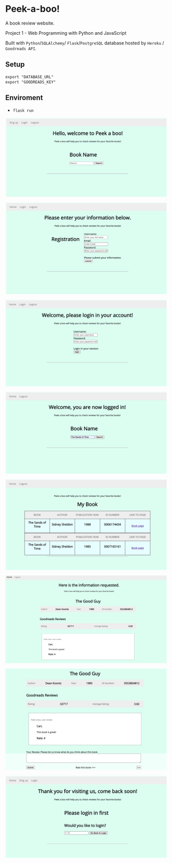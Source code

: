 # Peek-a-boo!

A book review website.

Project 1 - Web Programming with Python and JavaScript

Built with `Python`/`SQLAlchemy`/
`Flask`/`PostgreSQL` database hosted by `Heroku` / `Goodreads API`.

## Setup

```
export "DATABASE_URL"
export "GOODREADS_KEY"

```

## Enviroment

- `flask run`

![](/static/img/welcome.png)

![](/static/img/registration.png)

![](/static/img/login.png)

![](/static/img/book_search.png)

![](/static/img/book_info.png)

![](/static/img/book_page0.png)

![](/static/img/book_page1.png)

![](/static/img/logout.png)
